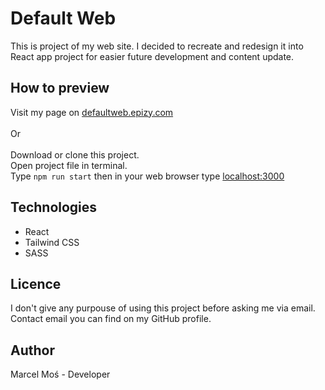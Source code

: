 # Default Web

This is project of my web site. I decided to recreate and redesign it into React app project for easier future development and content update.

## How to preview

Visit my page on [defaultweb.epizy.com](http://defaultweb.epizy.com/) \
\
Or \
\
Download or clone this project. \
Open project file in terminal. \
Type `npm run start` then in your web browser type [localhost:3000](http://localhost:3000/)

## Technologies

- React
- Tailwind CSS
- SASS

## Licence

I don't give any purpouse of using this project before asking me via email.
Contact email you can find on my GitHub profile.

## Author

Marcel Moś - Developer